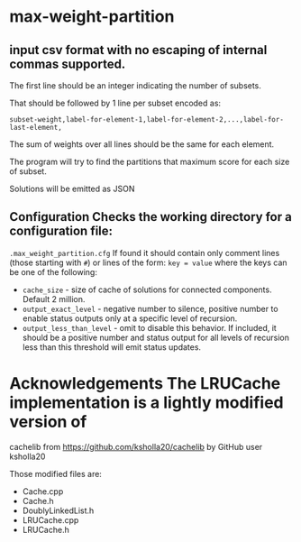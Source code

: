 # max-weight-partition

## input csv format with no escaping of internal commas supported.

The first line should be an integer indicating the number of subsets. 

That should be followed by 1 line per subset encoded as:

`subset-weight,label-for-element-1,label-for-element-2,...,label-for-last-element,`

The sum of weights over all lines should be the same for each element.

The program will try to find the partitions that maximum score for each size of
subset. 

Solutions will be emitted as JSON

## Configuration Checks the working directory for a configuration file:
   `.max_weight_partition.cfg` If found it should contain only comment lines
   (those starting with `#`) or lines of the form: `key = value` where the keys
   can be one of the following:

  * `cache_size` - size of cache of solutions for connected components. Default
    2 million. 
  * `output_exact_level` - negative number to silence, positive number to enable
    status outputs only at a specific level of recursion.
  * `output_less_than_level` - omit to disable this behavior. If included, it
    should be a positive number and status output for all levels of recursion
    less than this threshold will emit status updates.


# Acknowledgements The LRUCache implementation is a lightly modified version of
  cachelib from https://github.com/ksholla20/cachelib by GitHub user ksholla20

Those modified files are: 
  * Cache.cpp
  * Cache.h
  * DoublyLinkedList.h
  * LRUCache.cpp
  * LRUCache.h
